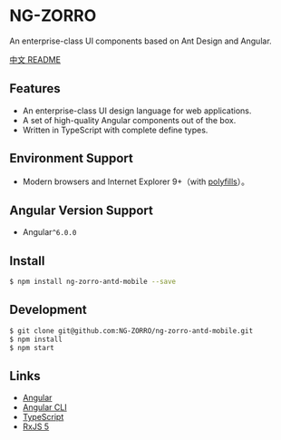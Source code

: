 

# NG-ZORRO

An enterprise-class UI components based on Ant Design and Angular.

[中文 README](README-zh_CN.md)


## Features

- An enterprise-class UI design language for web applications.
- A set of high-quality Angular components out of the box.
- Written in TypeScript with complete define types.

## Environment Support

* Modern browsers and Internet Explorer 9+（with [polyfills](https://angular.cn/guide/browser-support)）。

## Angular Version Support

* Angular`^6.0.0`


## Install

```bash
$ npm install ng-zorro-antd-mobile --save
```

## Development

```bash
$ git clone git@github.com:NG-ZORRO/ng-zorro-antd-mobile.git
$ npm install
$ npm start
```


## Links

- [Angular](https://angular.io/)
- [Angular CLI](https://cli.angular.io/)
- [TypeScript](https://www.typescriptlang.org/)
- [RxJS 5](https://github.com/ReactiveX/rxjs)
